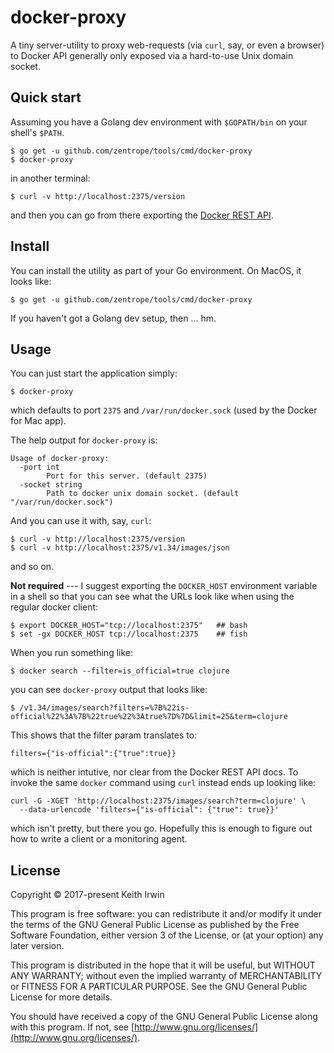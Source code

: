 # docker-proxy

A tiny server-utility to proxy web-requests (via `curl`, say, or even
a browser) to Docker API generally only exposed via a hard-to-use Unix
domain socket.

## Quick start

Assuming you have a Golang dev environment with `$GOPATH/bin` on your
shell's `$PATH`.

    $ go get -u github.com/zentrope/tools/cmd/docker-proxy
    $ docker-proxy

in another terminal:

    $ curl -v http://localhost:2375/version

and then you can go from there exporting the [Docker REST API][api].


[api]: https://docs.docker.com/engine/api/latest/

## Install

You can install the utility as part of your Go environment. On MacOS,
it looks like:

    $ go get -u github.com/zentrope/tools/cmd/docker-proxy

If you haven't got a Golang dev setup, then ... hm.

## Usage

You can just start the application simply:

    $ docker-proxy

which defaults to port `2375` and `/var/run/docker.sock` (used by the
Docker for Mac app).

The help output for `docker-proxy` is:

    Usage of docker-proxy:
      -port int
            Port for this server. (default 2375)
      -socket string
            Path to docker unix domain socket. (default "/var/run/docker.sock")

And you can use it with, say, `curl`:

    $ curl -v http://localhost:2375/version
    $ curl -v http://localhost:2375/v1.34/images/json

and so on.

**Not required** --- I suggest exporting the `DOCKER_HOST` environment variable
in a shell so that you can see what the URLs look like when using
the regular docker client:

    $ export DOCKER_HOST="tcp://localhost:2375"   ## bash
    $ set -gx DOCKER_HOST tcp://localhost:2375    ## fish

When you run something like:

    $ docker search --filter=is_official=true clojure

you can see `docker-proxy` output that looks like:

    $ /v1.34/images/search?filters=%7B%22is-official%22%3A%7B%22true%22%3Atrue%7D%7D&limit=25&term=clojure

This shows that the filter param translates to:

    filters={"is-official":{"true":true}}

which is neither intutive, nor clear from the Docker REST API
docs. To invoke the same `docker` command using `curl` instead ends up
looking like:

    curl -G -XGET 'http://localhost:2375/images/search?term=clojure' \
      --data-urlencode 'filters={"is-official": {"true": true}}'

which isn't pretty, but there you go. Hopefully this is enough to
figure out how to write a client or a monitoring agent.


## License

Copyright © 2017-present Keith Irwin

This program is free software: you can redistribute it and/or modify
it under the terms of the GNU General Public License as published
by the Free Software Foundation, either version 3 of the License,
or (at your option) any later version.

This program is distributed in the hope that it will be useful,
but WITHOUT ANY WARRANTY; without even the implied warranty of
MERCHANTABILITY or FITNESS FOR A PARTICULAR PURPOSE.  See the
GNU General Public License for more details.

You should have received a copy of the GNU General Public License
along with this program.  If not, see
[http://www.gnu.org/licenses/](http://www.gnu.org/licenses/).
